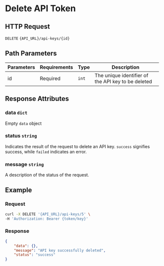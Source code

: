 # Delete API Token

## HTTP Request

`DELETE` `{API_URL}/api-keys/{id}`

## Path Parameters

| Parameters | Requirements | Type  | Description                                        |
|------------|--------------|-------|----------------------------------------------------|
| id         | Required     | `int` | The unique identifier of the API key to be deleted |

## Response Attributes

### data `dict`

Empty `data` object

### status `string`

Indicates the result of the request to delete an API key. `success` signifies success, while `failed` indicates an error.

### message `string`

A description of the status of the request.

## Example

### Request

```bash
curl -X DELETE '{API_URL}/api-keys/5' \
-H 'Authorization: Bearer {token/key}'
```

### Response

```json
{
    "data": {},
    "message": "API key successfully deleted",
    "status": "success"
}
```